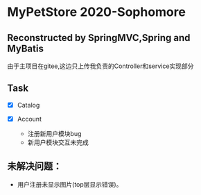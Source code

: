 # MyPetStore 2020-Sophomore

## Reconstructed by SpringMVC,Spring and MyBatis
   由于主项目在gitee,这边只上传我负责的Controller和service实现部分
## Task
 - [x] Catalog  

 - [x] Account
   * 注册新用户模块bug
   * 新用户模块交互未完成
   

 ## 未解决问题：
 
 * 用户注册未显示图片(top层显示错误)。
